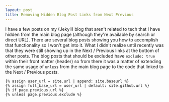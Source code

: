 ```yaml
---
layout: post
title: Removing Hidden Blog Post Links from Next Previous
---
```


I have a few posts on my (Jekyll) blog that aren't related to tech that I have hidden from the main blog page (although they're available by search or direct URL). There are several blog posts showing you how to accomplish that functionality so I won't get into it. What I didn't realize until recently was that they were still showing up in the Next / Previous links at the bottom of other posts. The blog posts that should be excluded have `exclude: true` within their front matter (header) so from there it was a matter of extending the same usage of `unless` from the main blog page to the code that linked to the Next / Previous posts.

```
{% assign user_url = site.url | append: site.baseurl %}
{% assign full_base_url = user_url | default: site.github.url %}
{% if page.previous.url %}
{% unless page.previous.exclude %}
```

